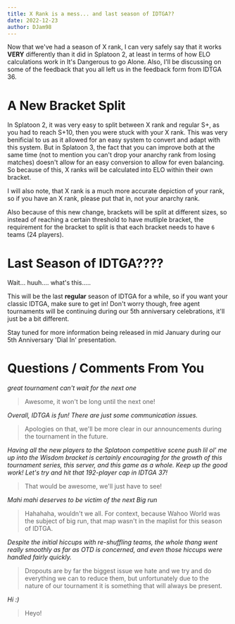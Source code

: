 ```yaml
---
title: X Rank is a mess... and last season of IDTGA??
date: 2022-12-23
author: DJam98
---
```


Now that we've had a season of X rank, I can very safely say that it works **VERY** differently than it did in Splatoon 2, at least in terms of how ELO calculations work in It's Dangerous to go Alone. Also, I'll be discussing on some of the feedback that you all left us in the feedback form from IDTGA 36.

# A New Bracket Split

In Splatoon 2, it was very easy to split between X rank and regular S+, as you had to reach S+10, then you were stuck with your X rank. This was very benificial to us as it allowed for an easy system to convert and adapt with this system. But in Splatoon 3, the fact that you can improve both at the same time (not to mention you can't drop your anarchy rank from losing matches) doesn't allow for an easy conversion to allow for even balancing. So because of this, X ranks will be calculated into ELO within their own bracket.

I will also note, that X rank is a much more accurate depiction of your rank, so if you have an X rank, please put that in, not your anarchy rank.

Also because of this new change, brackets will be split at different sizes, so instead of reaching a certain threshold to have mutliple bracket, the requirement for the bracket to split is that each bracket needs to have `6` teams (24 players).

# Last Season of IDTGA????

Wait... huuh.... what's this.....

This will be the last **regular** season of IDTGA for a while, so if you want your classic IDTGA, make sure to get in! Don't worry though, free agent tournaments will be continuing during our 5th anniversary celebrations, it'll just be a bit different.

Stay tuned for more information being released in mid January during our 5th Anniversary 'Dial In' presentation.

# Questions / Comments From You

*great tournament can't wait for the next one*
> Awesome, it won't be long until the next one!

*Overall, IDTGA is fun! There are just some communication issues.*
> Apologies on that, we'll be more clear in our announcements during the tournament in the future.

*Having all the new players to the Splatoon competitive scene push lil ol' me up into the Wisdom bracket is certainly encouraging for the growth of this tournament series, this server, and this game as a whole. Keep up the good work! Let's try and hit that 192-player cap in IDTGA 37!*
> That would be awesome, we'll just have to see!

*Mahi mahi deserves to be victim of the next Big run*
> Hahahaha, wouldn't we all. For context, because Wahoo World was the subject of big run, that map wasn't in the maplist for this season of IDTGA.

*Despite the initial hiccups with re-shuffling teams, the whole thang went really smoothly as far as OTD is concerned, and even those hiccups were handled fairly quickly.*
> Dropouts are by far the biggest issue we hate and we try and do everything we can to reduce them, but unfortunately due to the nature of our tournament it is something that will always be present.

*Hi :)*
> Heyo!
